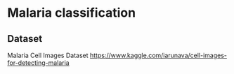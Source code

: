 # Malaria classification

## Dataset
Malaria Cell Images Dataset
https://www.kaggle.com/iarunava/cell-images-for-detecting-malaria
